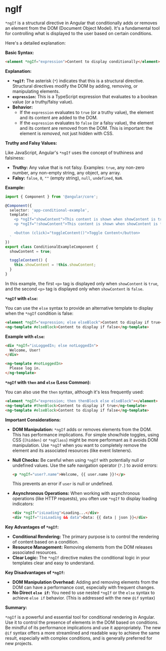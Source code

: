 # ngIf

`*ngIf` is a structural directive in Angular that conditionally adds or removes an element from the DOM (Document Object Model). It's a fundamental tool for controlling what is displayed to the user based on certain conditions.

Here's a detailed explanation:

**Basic Syntax:**

```html
<element *ngIf="expression">Content to display conditionally</element>
```

**Explanation:**

*   **`*ngIf`:** The asterisk (`*`) indicates that this is a structural directive. Structural directives modify the DOM by adding, removing, or manipulating elements.
*   **`expression`:** This is a TypeScript expression that evaluates to a boolean value (or a truthy/falsy value).
*   **Behavior:**
    *   If the `expression` evaluates to `true` (or a truthy value), the element and its content are added to the DOM.
    *   If the `expression` evaluates to `false` (or a falsy value), the element and its content are removed from the DOM. This is important: the element is *removed*, not just hidden with CSS.

**Truthy and Falsy Values:**

Like JavaScript, Angular's `*ngIf` uses the concept of truthiness and falsiness:

*   **Truthy:** Any value that is not falsy. Examples: `true`, any non-zero number, any non-empty string, any object, any array.
*   **Falsy:** `false`, `0`, `""` (empty string), `null`, `undefined`, `NaN`.

**Example:**

```typescript
import { Component } from '@angular/core';

@Component({
  selector: 'app-conditional-example',
  template: `
    <p *ngIf="showContent">This content is shown when showContent is true.</p>
    <p *ngIf="!showContent">This content is shown when showContent is false.</p>

    <button (click)="toggleContent()">Toggle Content</button>
  `
})
export class ConditionalExampleComponent {
  showContent = true;

  toggleContent() {
    this.showContent = !this.showContent;
  }
}
```

In this example, the first `<p>` tag is displayed only when `showContent` is `true`, and the second `<p>` tag is displayed only when `showContent` is `false`.

**`*ngIf` with `else`:**

You can use the `else` syntax to provide an alternative template to display when the `*ngIf` condition is false:

```html
<element *ngIf="expression; else elseBlock">Content to display if true</element>
<ng-template #elseBlock>Content to display if false</ng-template>
```

**Example with `else`:**

```html
<div *ngIf="isLoggedIn; else notLoggedIn">
  Welcome, User!
</div>

<ng-template #notLoggedIn>
  Please log in.
</ng-template>
```

**`*ngIf` with `then` and `else` (Less Common):**

You can also use the `then` syntax, although it's less frequently used:

```html
<element *ngIf="expression; then thenBlock else elseBlock"></element>
<ng-template #thenBlock>Content to display if true</ng-template>
<ng-template #elseBlock>Content to display if false</ng-template>
```

**Important Considerations:**

*   **DOM Manipulation:** `*ngIf` adds or removes elements from the DOM. This has performance implications. For simple show/hide toggles, using CSS (`[hidden]` or `*ngClass`) might be more performant as it avoids DOM manipulation. Use `*ngIf` when you want to completely remove the element and its associated resources (like event listeners).
*   **Null Checks:** Be careful when using `*ngIf` with potentially null or undefined values. Use the safe navigation operator (`?.`) to avoid errors:

    ```html
    <p *ngIf="user?.name">Welcome, {{ user.name }}!</p>
    ```

    This prevents an error if `user` is null or undefined.

*   **Asynchronous Operations:** When working with asynchronous operations (like HTTP requests), you often use `*ngIf` to display loading indicators:

    ```html
    <div *ngIf="isLoading">Loading...</div>
    <div *ngIf="!isLoading && data">Data: {{ data | json }}</div>
    ```

**Key Advantages of `*ngIf`:**

*   **Conditional Rendering:** The primary purpose is to control the rendering of content based on a condition.
*   **Resource Management:** Removing elements from the DOM releases associated resources.
*   **Clear Logic:** The `*ngIf` directive makes the conditional logic in your templates clear and easy to understand.

**Key Disadvantages of `*ngIf`:**

*   **DOM Manipulation Overhead:** Adding and removing elements from the DOM can have a performance cost, especially with frequent changes.
*   **No Direct `else if`:** You need to use nested `*ngIf` or the `else` syntax to achieve `else if` behavior. (This is addressed with the new `@if` syntax)

**Summary:**

`*ngIf` is a powerful and essential tool for conditional rendering in Angular. Use it to control the presence of elements in the DOM based on conditions. Be mindful of its performance implications and use it appropriately. The new `@if` syntax offers a more streamlined and readable way to achieve the same result, especially with complex conditions, and is generally preferred for new projects.

